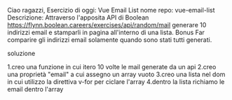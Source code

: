 Ciao ragazzi,
Esercizio di oggi: Vue Email List
nome repo: vue-email-list
Descrizione:
Attraverso l'apposita API di Boolean
https://flynn.boolean.careers/exercises/api/random/mail
generare 10 indirizzi email e stamparli in pagina all'interno di una lista.
Bonus
Far comparire gli indirizzi email solamente quando sono stati tutti generati.

soluzione

1.creo una funzione in cui itero 10 volte le mail generate da un api
2.creo una proprietà "email" a cui assegno un array vuoto
3.creo una lista nel dom in cui utilizzo la direttiva v-for per ciclare l'array
4.dentro la lista richiamo le email dentro l'array